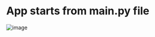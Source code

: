 # App starts from main.py file
![image](https://user-images.githubusercontent.com/81954790/163800355-35f6a3e8-6b2a-4f81-9aa7-e01de93ee6a9.png)
